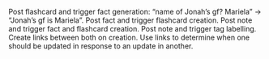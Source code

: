 Post flashcard and trigger fact generation: “name of Jonah’s gf? Mariela” -> “Jonah’s gf is Mariela”. 
Post fact and trigger flashcard creation. 
Post note and trigger fact and flashcard creation. 
Post note and trigger tag labelling.
Create links between both on creation. Use links to determine when one should be updated in response to an update in another.

